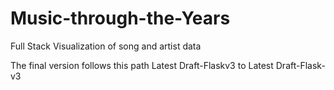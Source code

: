 # Music-through-the-Years
Full Stack Visualization of song and artist data


The final version follows this path Latest Draft-Flaskv3 to Latest Draft-Flask-v3
